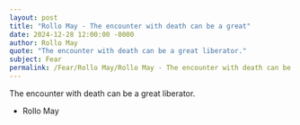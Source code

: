 ```yaml
---
layout: post
title: "Rollo May - The encounter with death can be a great"
date: 2024-12-28 12:00:00 -0000
author: Rollo May
quote: "The encounter with death can be a great liberator."
subject: Fear
permalink: /Fear/Rollo May/Rollo May - The encounter with death can be a great
---
```


The encounter with death can be a great liberator.

- Rollo May
